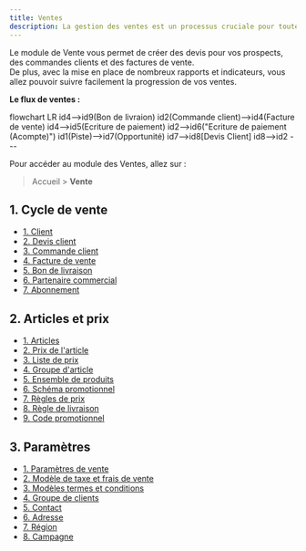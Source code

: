 ```yaml
---
title: Ventes
description: La gestion des ventes est un processus cruciale pour toutes les activités. Il est important de suivre facilement le cycle de vente, que vous commercialisez des produits physiques, des prestations de services ou même des abonnements.  
---
```


Le module de Vente vous permet de créer des devis pour vos prospects, des commandes clients et des factures de vente.  
De plus, avec la mise en place de nombreux rapports et indicateurs, vous allez pouvoir suivre facilement la progression de vos ventes.

**Le flux de ventes :**

<mermaid>
flowchart LR
	id4-->id9(Bon de livraion)
  id2(Commande client)-->id4(Facture de vente)
  id4-->id5(Ecriture de paiement)
  id2-->id6("Ecriture de paiement (Acompte)")
  id1(Piste)-->id7(Opportunité)
 	id7-->id8[Devis Client]
  id8-->id2
</mermaid>
---

Pour accéder au module des Ventes, allez sur :

> Accueil > **Vente**

## 1. Cycle de vente
- [1. Client](/dokos/parametrage/clients)
- [2. Devis client](/dokos/ventes/devis)
- [3. Commande client](/dokos/ventes/commande-client)
- [4. Facture de vente](/dokos/ventes/facture-de-vente)
- [5. Bon de livraison](/dokos/stocks/delivery-note)
- [6. Partenaire commercial](/dokos/ventes/partenaire-commercial)
- [7. Abonnement](/dokos/ventes/abonnements)

## 2. Articles et prix
- [1. Articles](/dokos/parametrage/articles)
- [2. Prix de l'article](/dokos/parametrage/prix)
- [3. Liste de prix](/dokos/parametrage/prix)
- [4. Groupe d'article](/dokos/parametrage/articles#groupes-darticles)
- [5. Ensemble de produits](/dokos/stocks/ensembles-de-produits)
- [6. Schéma promotionnel](/dokos/stocks/schemas-promotionnels)
- [7. Règles de prix](/dokos/stocks/regles-de-prix)
- [8. Règle de livraison](/dokos/stocks/shipping-rule)
- [9. Code promotionnel](/dokos/ventes/code-promotionnel)

## 3.  Paramètres
- [1. Paramètres de vente](/dokos/ventes/parametres-vente)
- [2. Modèle de taxe et frais de vente](/dokos/ventes/taxes)
- [3. Modèles termes et conditions](/dokos/parametrage/demarrage/terms-and-conditions)
- [4. Groupe de clients](/dokos/parametrage/clients#groupes-de-clients)
- [5. Contact](/dodock/fonctionnalites/contacts_addresses/contacts)
- [6. Adresse](/dodock/fonctionnalites/contacts_addresses/addresses)
- [7. Région](/dokos/ventes/facture-de-vente)
- [8. Campagne](/dokos/crm/campagne)